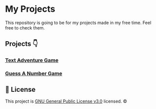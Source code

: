 # My Projects
This repository is going to be for my projects made in my free time.
Feel free to check them. 

## Projects 👇
### [Text Adventure Game](https://github.com/Marti2509/MyProjects/tree/main/Text-Adventure-Game)
### [Guess A Number Game](https://github.com/Marti2509/MyProjects/tree/main/Guess-A-Number)

## 📝 License
This project is [GNU General Public License v3.0](https://github.com/Marti2509/MyProjects/blob/main/LICENSE) licensed. ©
